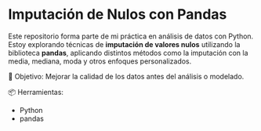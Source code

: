 # Imputación de Nulos con Pandas

Este repositorio forma parte de mi práctica en análisis de datos con Python.  
Estoy explorando técnicas de **imputación de valores nulos** utilizando la biblioteca **pandas**, aplicando distintos métodos como la imputación con la media, mediana, moda y otros enfoques personalizados.

🧪 Objetivo: Mejorar la calidad de los datos antes del análisis o modelado.

📦 Herramientas:  
- Python  
- pandas  
